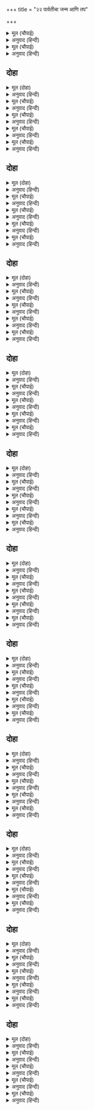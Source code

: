 +++
title = "२२ पार्वतीचा जन्म आणि तप"

+++


<details><summary>मूल (चौपाई)</summary>

सतीं मरत हरि सन बरु मागा।  
जनम जनम सिव पद अनुरागा॥  
तेहि कारन हिमगिरि गृह जाई।  
जनमीं पारबती तनु पाई॥
</details>

<details><summary>अनुवाद (हिन्दी)</summary>

सतीने मरतेवेळी भगवान श्रीहरींजवळ वर मागितला की, ‘जन्मोजन्मी माझे शिवांच्या चरणी प्रेम राहो.’ म्हणून ती हिमालयाच्या घरी पार्वतीच्या रूपाने जन्मास आली.॥ ३॥
</details>

<details><summary>मूल (चौपाई)</summary>

जब तें उमा सैल गृह जाईं।  
सकल सिद्धि संपति तहँ छाईं॥  
जहँ तहँ मुनिन्ह सुआश्रम कीन्हे।  
उचित बास हिम भूधर दीन्हे॥
</details>

<details><summary>अनुवाद (हिन्दी)</summary>

सती जेव्हा हिमालयाच्या घरी उमेच्या रूपाने जन्माला आली, तेव्हा तो प्रदेश सर्व सिद्धींनी व संपत्तीने भरून गेला. मुनींनी जिकडे तिकडे सुंदर आश्रम बनविले आणि हिमालयाने त्यांना योग्य अशी स्थाने दिली.॥ ४॥
</details>

## दोहा


<details><summary>मूल (दोहा)</summary>

सदा सुमन फल सहित सब द्रुम नव नाना जाति।  
प्रगटीं सुंदर सैल पर मनि आकर बहु भाँति॥ ६५॥
</details>

<details><summary>अनुवाद (हिन्दी)</summary>

त्या सुंदर पर्वतावर अनेक प्रकारचे नवनवीन वृक्ष नित्य फुलू-फळू लागले आणि तेथे अनेक तऱ्हेच्या रत्नांच्या खाणी प्रगट झाल्या.॥ ६५॥
</details>

<details><summary>मूल (चौपाई)</summary>

सरिता सब पुनीत जलु बहहीं।  
खग मृग मधुप सुखी सब रहहीं॥  
सहज बयरु सब जीवन्ह त्यागा।  
गिरि पर सकल करहिं अनुरागा॥
</details>

<details><summary>अनुवाद (हिन्दी)</summary>

सर्व नद्यांमधून पवित्र जल वाहू लागले आणि पक्षी, पशू, भ्रमर सर्व सुखाने राहू लागले. सर्व जीवांनी आपले स्वाभाविक वैर सोडून दिले आणि हिमालयात सर्वजण परस्परांवर प्रेम करू लागले.॥ १॥
</details>

<details><summary>मूल (चौपाई)</summary>

सोह सैल गिरिजा गृह आएँ।  
जिमि जनु रामभगति के पाएँ॥  
नित नूतन मंगल गृह तासू।  
ब्रह्मादिक गावहिं जसु जासू॥
</details>

<details><summary>अनुवाद (हिन्दी)</summary>

पार्वती घरी आल्यामुळे हिमालय असा शोभिवंत झाला की, रामभक्ती लाभताच जसा भक्त सुशोभित होतो. त्या पर्वतराजाच्या घरी नित्य नवनवीन मंगलोत्सव साजरे होऊ लागले. ब्रह्मादिक देवसुद्धा त्यांची कीर्ती गाऊ लागले.॥ २॥
</details>

<details><summary>मूल (चौपाई)</summary>

नारद समाचार सब पाए।  
कौतुकहीं गिरि गेह सिधाए॥  
सैलराज बड़ आदर कीन्हा।  
पद पखारि बर आसनु दीन्हा॥
</details>

<details><summary>अनुवाद (हिन्दी)</summary>

जेव्हा नारदांना हे वर्तमान समजले, तेव्हा कौतुकाने ते हिमालयाच्या घरी आले. पर्वतराजाने त्यांचा मोठा आदर-सत्कार केला. त्यांचे पाद-प्रक्षालन करून त्यांना बसायला उत्तम आसन दिले.॥३॥
</details>

<details><summary>मूल (चौपाई)</summary>

नारि सहित मुनि पद सिरु नावा।  
चरन सलिल सबु भवनु सिंचावा॥  
निज सौभाग्य बहुत गिरि बरना।  
सुता बोलि मेली मुनि चरना॥
</details>

<details><summary>अनुवाद (हिन्दी)</summary>

नंतर आपल्या पत्नीसह त्याने मुनींच्या चरणी मस्तक ठेवले आणि त्यांचे चरणोदक घरभर शिंपडले. आपल्या भाग्याची त्याने वाखाणणी केली आणि मुलीला बोलावून मुनींच्या चरणी घातले.॥ ४॥
</details>

## दोहा


<details><summary>मूल (दोहा)</summary>

त्रिकालग्य सर्बग्य तुम्ह गति सर्बत्र तुम्हारि।  
कहहु सुता के दोष गुन मुनिबर हृदयँ बिचारि॥ ६६॥
</details>

<details><summary>अनुवाद (हिन्दी)</summary>

(तो म्हणाला) ‘हे मुनीश्वर, तुम्ही त्रिकालज्ञ आणि सर्वज्ञ आहात. आपला सर्वत्र संचार असतो. म्हणून आपण विचार करून मुलीचे गुण-दोष सांगा.’॥ ६६॥
</details>

<details><summary>मूल (चौपाई)</summary>

कह मुनि बिहसि गूढ़ मृदु बानी।  
सुता तुम्हारि सकल गुन खानी॥  
सुंदर सहज सुसील सयानी।  
नाम उमा अंबिका भवानी॥
</details>

<details><summary>अनुवाद (हिन्दी)</summary>

नारदमुनींनी हसून रहस्यपूर्ण कोमल वाणीने म्हटले की, तुमची कन्या सर्व गुणांची खाण आहे. ही स्वभावानेही सुंदर, सुशील आणि समजुतदार आहे. उमा, अंबिका आणि भवानी अशी हिची नावे आहेत.॥ १॥
</details>

<details><summary>मूल (चौपाई)</summary>

सब लच्छन संपन्न कुमारी।  
होइहि संतत पियहि पिआरी॥  
सदा अचल एहि कर अहिवाता।  
एहि तें जसु पैहहिं पितु माता॥
</details>

<details><summary>अनुवाद (हिन्दी)</summary>

ही कन्या सर्व सुलक्षणांनी संपन्न आहे. ही आपल्या पतीला सदा प्रिय असेल. हिचे सौभाग्य सदा अढळ राहील आणि हिच्यामुळे हिच्या माता-पित्यांना कीर्ती लाभेल.॥ २॥
</details>

<details><summary>मूल (चौपाई)</summary>

होइहि पूज्य सकल जग माहीं।  
एहि सेवत कछु दुर्लभ नाहीं॥  
एहि कर नामु सुमिरि संसारा।  
त्रिय चढ़िहहिं पतिब्रत असिधारा॥
</details>

<details><summary>अनुवाद (हिन्दी)</summary>

ही संपूर्ण जगामध्ये पूज्य होईल आणि हिची सेवा केल्याने दुर्लभ असे काहीही असणार नाही. जगातील स्त्रिया हिचे नाम-स्मरण करीत पातिव्रत्याचे असिधाराव्रत सहजपणे पार पाडू शकतील.॥ ३॥
</details>

<details><summary>मूल (चौपाई)</summary>

सैल सुलच्छन सुता तुम्हारी।  
सुनहु जे अब अवगुन दुइ चारी॥  
अगुन अमान मातु पितु हीना।  
उदासीन सब संसय छीना॥
</details>

<details><summary>अनुवाद (हिन्दी)</summary>

पर्वतराज, तुमची कन्या सुलक्षणी आहे. आता हिचे दोन-चार अवगुण आहेत, तेही ऐकून ठेवा. गुणहीन, मानहीन, माता-पिताविहीन, उदासीन,॥ ४॥
</details>

## दोहा


<details><summary>मूल (दोहा)</summary>

जोगी जटिल अकाम मन नगन अमंगल बेष।  
अस स्वामी एहि कहँ मिलिहि परी हस्त असि रेख॥ ६७॥
</details>

<details><summary>अनुवाद (हिन्दी)</summary>

संशयरहित, योगी, जटाधारी, निष्कामहृदय, नग्न व अमंगल वेषधारी असा पती हिला मिळेल. हिच्या हातावरील रेषा अशाच आहेत.॥ ६७॥
</details>

<details><summary>मूल (चौपाई)</summary>

सुनि मुनि गिरा सत्य जियँ जानी।  
दुख दंपतिहि उमा हरषानी॥  
नारदहूँ यह भेदु न जाना।  
दसा एक समुझब बिलगाना॥
</details>

<details><summary>अनुवाद (हिन्दी)</summary>

नारद मुनींची वाणी ऐकून आणि ती खरी वाटून पति-पत्नी (हिमवान आणि मैना) या दोघांना वाईट वाटले. परंतु पार्वतीआनंदित झाली. नारदांनाही त्याचे रहस्य उमजले नाही. कारण, सर्वांची बाह्य दशा एकसारखी असली, तरी आंतरिक भाव भिन्न होते.॥ १॥
</details>

<details><summary>मूल (चौपाई)</summary>

सकल सखीं गिरिजा गिरि मैना।  
पुलक सरीर भरे जल नैना॥  
होइ न मृषा देवरिषि भाषा।  
उमा सो बचनु हृदयँ धरि राखा॥
</details>

<details><summary>अनुवाद (हिन्दी)</summary>

सर्व सख्या, पार्वती, पर्वतराज हिमवान आणि मैना या सर्वांचे अंग पुलकित झाले आणि सर्वांचे नेत्र सजल झाले. देवर्षीचे वचन असत्य होणार नाही, (हा विचार करून) पार्वतीने ते वचन आपल्या मनात कोरून ठेवले.॥ २॥
</details>

<details><summary>मूल (चौपाई)</summary>

उपजेउ सिव पद कमल सनेहू।  
मिलन कठिन मन भा संदेहू॥  
जानि कुअवसरु प्रीति दुराई।  
सखी उछँग बैठी पुनि जाई॥
</details>

<details><summary>अनुवाद (हिन्दी)</summary>

तिला शंकरांच्या चरणी प्रेम उपजले, परंतु मनात संशय वाटत होता की, ते भेटणे कठीण आहे. वेळ-काळ पाहून उमेने आपले प्रेम लपवून ठेवले आणि ती सखीच्या मांडीवर जाऊन बसली.॥ ३॥
</details>

<details><summary>मूल (चौपाई)</summary>

झूठि न होइ देवरिषि बानी।  
सोचहिं दंपति सखीं सयानी॥  
उर धरि धीर कहइ गिरिराऊ।  
कहहु नाथ का करिअ उपाऊ॥
</details>

<details><summary>अनुवाद (हिन्दी)</summary>

देवर्षींची वाणी खोटी ठरणार नाही या विचाराने हिमवान, मैना आणि सर्व चतुर सख्यांना काळजी पडली. मग धीर धरून पर्वतराजाने म्हटले की, ‘हे नाथ, यावर उपाय काय करावा, ते सांगा.’॥ ४॥
</details>

## दोहा


<details><summary>मूल (दोहा)</summary>

कह मुनीस हिमवंत सुनु जो बिधि लिखा लिलार।  
देव दनुज नर नाग मुनि कोउ न मेटनिहार॥ ६८॥
</details>

<details><summary>अनुवाद (हिन्दी)</summary>

मुनीश्वर नारद म्हणाले, ‘हे हिमवाना! ऐक. ब्रह्मदेवाने ललाटावर जे लिहिले आहे, ते देव, दानव, मनुष्य, नाग किंवा मुनी कोणीही पुसून टाकू शकत नाही.॥ ६८॥
</details>

<details><summary>मूल (चौपाई)</summary>

तदपि एक मैं कहउँ उपाई।  
होइ करै जौं दैउ सहाई॥  
जस बरु मैं बरनेउँ तुम्ह पाहीं।  
मिलिहि उमहि तस संसय नाहीं॥
</details>

<details><summary>अनुवाद (हिन्दी)</summary>

तरीही मी एक उपाय सांगतो. दैवाची साथ मिळाली तर यश येईल. तुझ्यासमोर मी जसे वर्णन केले आहे, तसाच वर उमेला नक्की मिळेल.॥ १॥
</details>

<details><summary>मूल (चौपाई)</summary>

जे जे बर के दोष बखाने।  
ते सब सिव पहिं मैं अनुमाने॥  
जौं बिबाहु संकर सन होई।  
दोषउ गुन सम कह सबु कोई॥
</details>

<details><summary>अनुवाद (हिन्दी)</summary>

मी जे वराचे दोष सांगितले, ते सर्व माझ्या अंदाजाप्रमाणे श्रीशिवांमध्ये आहेत. जर शिवांच्याबरोबर लग्न झाले, तर लोक दोषांनाच गुणांप्रमाणे मानतील.॥ २॥
</details>

<details><summary>मूल (चौपाई)</summary>

जौं अहि सेज सयन हरि करहीं।  
बुध कछु तिन्ह कर दोषु न धरहीं॥  
भानु कृसानु सर्ब रस खाहीं।  
तिन्ह कहँ मंद कहत कोउ नाहीं॥
</details>

<details><summary>अनुवाद (हिन्दी)</summary>

ज्याप्रमाणे भगवान विष्णू हे शेषनागाच्या शय्येवर शयन करतात, तरीही पंडित त्यांना काही दोष देत नाहीत. सूर्य व अग्निदेव बऱ्या-वाईट सर्व रसांचे सेवन करतात, म्हणून त्यांना कोणी वाईट म्हणत नाही.॥ ३॥
</details>

<details><summary>मूल (चौपाई)</summary>

सुभ अरु असुभ सलिल सब बहई।  
सुरसरि कोउ अपुनीत न कहई॥  
समरथ कहुँ नहिं दोषु गोसाईं।  
रबि पावक सुरसरि की नाईं॥
</details>

<details><summary>अनुवाद (हिन्दी)</summary>

गंगेमध्ये शुद्ध व अशुद्ध, सर्व पाणी वाहते, परंतु गंगेला कोणी अपवित्र म्हणत नाही. सूर्य, अग्नी आणि गंगा यांच्याप्रमाणे समर्थाला कोणताही दोष लागत नाही.॥ ४॥
</details>

## दोहा


<details><summary>मूल (दोहा)</summary>

जौं अस हिसिषा करहिं नर जड़ बिबेक अभिमान।  
परहिं कलप भरि नरक महुँ जीव कि ईस समान॥ ६९॥
</details>

<details><summary>अनुवाद (हिन्दी)</summary>

जेव्हा मूर्ख माणसे ज्ञानाच्या घमेंडीमुळे अशा प्रकारचे वर्तन करतात, तेव्हा ती कल्पांतापर्यंत नरकात पडतात. जीव हा ईश्वरासारखा (सर्वथा स्वतंत्र) होऊ शकेल काय?॥ ६९॥
</details>

<details><summary>मूल (चौपाई)</summary>

सुरसरि जल कृत बारुनि जाना।  
कबहुँ न संत करहिं तेहि पाना॥  
सुरसरि मिलें सो पावन जैसें।  
ईस अनीसहि अंतरु तैसें॥
</details>

<details><summary>अनुवाद (हिन्दी)</summary>

गंगेच्या पाण्यापासून बनविलेली मदिरा असते, तरी संतजन काही ती पीत नाहीत. पण तीच(मदिरा) गंगेच्या प्रवाहात मिसळल्यावर पवित्र बनते. ईश्वर व जीव यांच्यामध्ये असाच फरक आहे.॥ १॥
</details>

<details><summary>मूल (चौपाई)</summary>

संभु सहज समरथ भगवाना।  
एहि बिबाहँ सब बिधि कल्याना॥  
दुराराध्य पै अहहिं महेसू।  
आसुतोष पुनि किएँ कलेसू॥
</details>

<details><summary>अनुवाद (हिन्दी)</summary>

शिव हे स्वभावतःच समर्थ आहेत, कारण ते भगवान आहेत. म्हणून या विवाहामध्ये सर्व प्रकारे कल्याण आहे. महादेवांची आराधना करणे मोठे कठीण आहे, तरीही तपाचे क्लेश सहन केल्यावर ते लगेच संतुष्ट होतात.॥ २॥
</details>

<details><summary>मूल (चौपाई)</summary>

जौं तपु करै कुमारि तुम्हारी।  
भाविउ मेटि सकहिं त्रिपुरारी॥  
जद्यपि बर अनेक जग माहीं।  
एहि कहँ सिव तजि दूसर नाहीं॥
</details>

<details><summary>अनुवाद (हिन्दी)</summary>

जर तुमच्या कन्येने तप केले, तर महादेव अनिष्ट प्रारब्ध नष्ट करू शकतील. जगात जरी अनेक वर असले, तरी हिच्यासाठी शिवांखेरीज दुसरा वर नाही.॥ ३॥
</details>

<details><summary>मूल (चौपाई)</summary>

बर दायक प्रनतारति भंजन।  
कृपासिंधु सेवक मन रंजन॥  
इच्छित फल बिनु सिव अवराधें।  
लहिअ न कोटि जोग जप साधें॥
</details>

<details><summary>अनुवाद (हिन्दी)</summary>

शिव हे वरदान देणारे, शरणागतांची दुःखे नाहीशी करणारे, कृपासागर आणि सेवकांचे मन प्रसन्न करणारे आहेत. शिवांची आराधना केल्याविना कोटॺवधी योग आणि जप करूनही इच्छित फल मिळत नाही’॥ ४॥
</details>

## दोहा


<details><summary>मूल (दोहा)</summary>

अस कहि नारद सुमिरि हरि गिरिजहि दीन्हि असीस।  
होइहि यह कल्यान अब संसय तजहु गिरीस॥ ७०॥
</details>

<details><summary>अनुवाद (हिन्दी)</summary>

असे म्हणून भगवंतांचे स्मरण करीत नारदांनी पार्वतीला आशीर्वाद दिला. (आणि ते म्हणाले,) ‘हे पर्वतराज, तुम्ही मनातला संशय काढून टाका. आता हे कल्याणच होईल.’॥ ७०॥
</details>

<details><summary>मूल (चौपाई)</summary>

कहि अस ब्रह्मभवन मुनि गयऊ।  
आगिल चरित सुनहु जस भयऊ॥  
पतिहि एकांत पाइ कह मैना।  
नाथ न मैं समुझे मुनि बैना॥
</details>

<details><summary>अनुवाद (हिन्दी)</summary>

असे म्हणून नारदमुनी ब्रह्मलोकी निघून गेले. आता पुढे जे झाले, ते ऐका. एकांत मिळाल्यावर मैनाने पतीला म्हटले, हे नाथा, मुनींच्या वचनांचा अर्थ मला कळला नाही.॥ १॥
</details>

<details><summary>मूल (चौपाई)</summary>

जौं घरु बरु कुलु होइ अनूपा।  
करिअ बिबाहु सुता अनुरूपा॥  
न त कन्या बरु रहउ कुआरी।  
कंत उमा मम प्रानपिआरी॥
</details>

<details><summary>अनुवाद (हिन्दी)</summary>

जर आपल्या मुलीसाठी अनुकूल घर, वर व कुळ उत्तम असेल तर विवाह करा. नाहीतर मुलगी कुमारी राहिली तरी चालेल. (अयोग्य वराशी तिचा विवाह करण्याची माझी इच्छा नाही), कारण हे स्वामी! पार्वती मला प्राणासारखी आवडती आहे.॥ २॥
</details>

<details><summary>मूल (चौपाई)</summary>

जौं न मिलिहि बरु गिरिजहि जोगू।  
गिरि जड़ सहज कहिहि सबु लोगू॥  
सोइ बिचारि पति करेहु बिबाहू।  
जेहिं न बहोरि होइ उर दाहू॥
</details>

<details><summary>अनुवाद (हिन्दी)</summary>

जर पार्वतीला योग्य वर मिळाला नाही तर सर्व लोक म्हणतील की, पर्वत स्वभावतः जड (मूर्ख) असतात. हे स्वामी! या गोष्टीचा पूर्ण विचार करून विवाह करा. नंतर मनात पश्चात्ताप व्हायला नको.॥ ३॥
</details>

<details><summary>मूल (चौपाई)</summary>

अस कहि परी चरन धरि सीसा।  
बोले सहित सनेह गिरीसा॥  
बरु पावक प्रगटै ससि माहीं।  
नारद बचनु अन्यथा नाहीं॥
</details>

<details><summary>अनुवाद (हिन्दी)</summary>

असे म्हणत मैनाने पतीच्या चरणी लोळण घेतली. तेव्हा हिमवानाने प्रेमाने म्हटले, ‘चंद्रामधून एखादे वेळी अग्नी प्रकट होईल, पण नारदांचे वचन खोटे ठरणार नाही.॥ ४॥
</details>

## दोहा


<details><summary>मूल (दोहा)</summary>

प्रिया सोचु परिहरहु सबु सुमिरहु श्रीभगवान।  
पारबतिहि निरमयउ जेहिं सोइ करिहि कल्यान॥ ७१॥
</details>

<details><summary>अनुवाद (हिन्दी)</summary>

हे प्रिये, सर्व काळजी सोडून भगवंतांचे स्मरण कर. ज्यांनी पार्वतीला निर्मिले आहे, तेच तिचे कल्याण करतील.॥ ७१॥
</details>

<details><summary>मूल (चौपाई)</summary>

अब जौं तुम्हहि सुता पर नेहू।  
तौ अस जाइ सिखावनु देहू॥  
करै सो तपु जेहिं मिलहिं महेसू।  
आन उपायँ न मिटिहि कलेसू॥
</details>

<details><summary>अनुवाद (हिन्दी)</summary>

तुझे कन्येवर प्रेम आहे, तेव्हा जाऊन तिला उपदेश कर की, शिव मिळतील, असे तप कर. दुसऱ्या कोणत्याही उपायाने हे क्लेश दूर होणार नाहीत.॥ १॥
</details>

<details><summary>मूल (चौपाई)</summary>

नारद बचन सगर्भ सहेतू।  
सुंदर सब गुन निधि बृषकेतू॥  
अस बिचारि तुम्ह तजहु असंका।  
सबहि भाँति संकरु अकलंका॥
</details>

<details><summary>अनुवाद (हिन्दी)</summary>

नारदांचे बोलणे रहस्यपूर्ण आणि सकारण आहे. भगवान शिव हे सर्व गुणांचे भांडार आहेत. असा विचार करून तू (मिथ्या) संशय टाकून दे. शिव हे सर्वप्रकारे निष्कलंक आहेत.’॥ २॥
</details>

<details><summary>मूल (चौपाई)</summary>

सुनि पति बचन हरषि मन माहीं।  
गई तुरत उठि गिरिजा पाहीं॥  
उमहि बिलोकि नयन भरे बारी।  
सहित सनेह गोद बैठारी॥
</details>

<details><summary>अनुवाद (हिन्दी)</summary>

पतीचे बोलणे ऐकून मैना प्रसन्न झाली आणि उठून लगेच पार्वतीजवळ गेली. पार्वतीला पाहून तिच्या डोळ्यांतून अश्रू वाहू लागले. तिने तिला आपल्या मांडीवर प्रेमाने बसविले.॥ ३॥
</details>

<details><summary>मूल (चौपाई)</summary>

बारहिं बार लेति उर लाई।  
गदगद कंठ न कछु कहि जाई॥  
जगत मातु सर्बग्य भवानी।  
मातु सुखद बोलीं मृदु बानी॥
</details>

<details><summary>अनुवाद (हिन्दी)</summary>

मग वारंवार ती पार्वतीला हृदयाशी कवटाळू लागली. प्रेमामुळे मैनेचा गळा भरून आला, त्यामुळे तिला काही बोलता येत नव्हते. जगज्जननी भवानी ही तर सर्वज्ञ होती. (आईच्या मनाची स्थिती ओळखून) ती आईला सुख देणाऱ्या कोमल वाणीने म्हणाली,॥ ४॥
</details>

## दोहा


<details><summary>मूल (दोहा)</summary>

सुनहि मातु मैं दीख अस सपन सुनावउँ तोहि।  
सुंदर गौर सुबिप्रबर अस उपदेसेउ मोहि॥ ७२॥
</details>

<details><summary>अनुवाद (हिन्दी)</summary>

आई, ऐक. मी तुला सांगते की, मी एक स्वप्न पाहिले. मला एका सुंदर गौरवर्ण श्रेष्ठ ब्राह्मणाने असा उपदेश दिला आहे,॥ ७२॥
</details>

<details><summary>मूल (चौपाई)</summary>

करहि जाइ तपु सैलकुमारी।  
नारद कहा सो सत्य बिचारी॥  
मातु पितहि पुनि यह मत भावा।  
तपु सुखप्रद दुख दोष नसावा॥
</details>

<details><summary>अनुवाद (हिन्दी)</summary>

‘हे पार्वती, नारदांनी जे सांगितले आहे, ते खरे मानून तू जाऊन तप कर. शिवाय ही गोष्ट तुझ्या माता-पित्यालाही आवडली आहे. तप हे सुख देणारे आणि दुःख-दोषांचा नाश करणारे आहे.॥ १॥
</details>

<details><summary>मूल (चौपाई)</summary>

तपबल रचइ प्रपंचु बिधाता।  
तपबल बिष्नु सकल जग त्राता॥  
तपबल संभु करहिं संघारा।  
तपबल सेषु धरइ महिभारा॥
</details>

<details><summary>अनुवाद (हिन्दी)</summary>

तपाच्या बळानेच ब्रह्मदेव सृष्टीची रचना करतात. तपाच्या बळावरच विष्णू सर्व जगाचे पालन करतात, तपाच्या बळानेच शंभू (रुद्ररूपाने जगाचा) संहार करतात आणि तपानेच शेष पृथ्वीचा भार धारण करतो.॥ २॥
</details>

<details><summary>मूल (चौपाई)</summary>

तप अधार सब सृष्टि भवानी।  
करहि जाइ तपु अस जियँ जानी॥  
सुनत बचन बिसमित महतारी।  
सपन सुनायउ गिरिहि हँकारी॥
</details>

<details><summary>अनुवाद (हिन्दी)</summary>

हे भवानी, संपूर्ण सृष्टी ही तपाच्या आधारे उभी आहे, हे मनात ओळखून तू जाऊन तप कर.’ ही गोष्ट ऐकून माता मैनेला आश्चर्य वाटले आणि तिने हिमवानास बोलावून ते स्वप्न सांगितले.॥ ३॥
</details>

<details><summary>मूल (चौपाई)</summary>

मातु पितहि बहुबिधि समुझाई।  
चलीं उमा तप हित हरषाई॥  
प्रिय परिवार पिता अरु माता।  
भए बिकल मुख आव न बाता॥
</details>

<details><summary>अनुवाद (हिन्दी)</summary>

माता-पित्यांना पुष्कळ प्रकारे समजावून मोठॺा आनंदाने पार्वती तप करण्यास निघाली. प्रिय कुटुंबीय, पिता आणि माता सर्व व्याकूळ झाले. कोणाच्याही तोंडून शब्द फुटेना.॥ ४॥
</details>

## दोहा


<details><summary>मूल (दोहा)</summary>

बेदसिरा मुनि आइ तब सबहि कहा समुझाइ।  
पारबती महिमा सुनत रहे प्रबोधहि पाइ॥ ७३॥
</details>

<details><summary>अनुवाद (हिन्दी)</summary>

त्यावेळी वेदशिरा मुनींनी येऊन सर्वांना समजावले. पार्वतीचा महिमा ऐकल्यावर सर्वांना समाधान वाटले.॥७३॥
</details>

<details><summary>मूल (चौपाई)</summary>

उर धरि उमा प्रानपति चरना।  
जाइ बिपिन लागीं तपु करना॥  
अति सुकुमार न तनु तप जोगू।  
पति पद सुमिरि तजेउ सबु भोगू॥
</details>

<details><summary>अनुवाद (हिन्दी)</summary>

पार्वती प्राणप्रिय पतीचे चरण हृदयामध्ये धारण करून वनामध्ये जाऊन तप करू लागली. पार्वतीचे अत्यंत सुकुमार शरीर तपासाठी योग्य नव्हते, तरीही पतीच्या चरणांचे स्मरण करीत, तिने सर्व भोग सोडून दिले.॥ १॥
</details>

<details><summary>मूल (चौपाई)</summary>

नित नव चरन उपजा अनुरागा।  
बिसरी देह तपहिं मनु लागा॥  
संबत सहस मूल फल खाए।  
सागु खाइ सत बरष गवाँए॥
</details>

<details><summary>अनुवाद (हिन्दी)</summary>

(तिच्या मनात) पतीच्या चरणी नित्य नवे प्रेम उपजू लागले आणि तपामध्ये तिचे मन असे गुंतले की, ती देहभान विसरून गेली. एक हजार वर्षे तिने कंदमुळे व फळे खाल्ली आणि नंतर शंभर वर्षे तिने भाजीपाला खाऊन घालविली.॥ २॥
</details>

<details><summary>मूल (चौपाई)</summary>

कछु दिन भोजनु बारि बतासा।  
किए कठिन कछु दिन उपबासा॥  
बेल पाती महि परइ सुखाई।  
तीनि सहस संबत सोइ खाई॥
</details>

<details><summary>अनुवाद (हिन्दी)</summary>

काही दिवस तिने जल आणि वायूचे सेवन केले. नंतर काही दिवस कठोर उपवास केला. बेलाची पाने सुकून जी जमिनीवर पडत, ती तिने तीन हजार वर्षे भक्षण केली.॥ ३॥
</details>

<details><summary>मूल (चौपाई)</summary>

पुनि परिहरे सुखानेउ परना।  
उमहि नामु तब भयउ अपरना॥  
देखि उमहि तप खीन सरीरा।  
ब्रह्मगिरा भै गगन गभीरा॥
</details>

<details><summary>अनुवाद (हिन्दी)</summary>

नंतर सुकलेली पानेसुद्धा खाणे तिने सोडून दिली. त्यामुळे पार्वतीचे नाव ‘अपर्णा’ पडले. तपामुळे उमेचे शरीर क्षीण झाल्याचे पाहून आकाशातून गंभीर ब्रह्मवाणी (आकाशवाणी) झाली.॥ ४॥
</details>

## दोहा


<details><summary>मूल (दोहा)</summary>

भयउ मनोरथ सुफल तव सुनु गिरिराजकुमारि।  
परिहरु दुसह कलेस सब अब मिलिहहिं त्रिपुरारि॥ ७४॥
</details>

<details><summary>अनुवाद (हिन्दी)</summary>

‘हे पर्वतराज-कुमारी, ऐक. तुझे मनोरथ पूर्ण झाले. आता तू सर्व कठीण तपाचे क्लेश सोडून दे. आता तुला शिव भेटतील.॥ ७४॥
</details>

<details><summary>मूल (चौपाई)</summary>

अस तपु काहुँ न कीन्ह भवानी।  
भए अनेक धीर मुनि ग्यानी॥  
अब उर धरहु ब्रह्म बर बानी।  
सत्य सदा संतत सुचि जानी॥
</details>

<details><summary>अनुवाद (हिन्दी)</summary>

हे भवानी, धैर्यवान मुनी आणि ज्ञानी पुष्कळ होऊन गेले, परंतु असे (कठोर) तप कुणी ही केले नाही. आता तू या श्रेष्ठ ब्रह्मदेवाची वाणी सदा सत्य व निरंतर पवित्र मानून आपल्या मनात बाळग.॥ १॥
</details>

<details><summary>मूल (चौपाई)</summary>

आवै पिता बोलावन जबहीं।  
हठ परिहरि घर जाएहु तबहीं॥  
मिलहिं तुम्हहि जब सप्त रिषीसा।  
जानेहु तब प्रमान बागीसा॥
</details>

<details><summary>अनुवाद (हिन्दी)</summary>

जेव्हा तुझे वडील तुला बोलवायला येतील, तेव्हा हट्ट सोडून घरी जा. जेव्हा तुला सप्तर्षी भेटतील. तेव्हा ही वाणी खरी समज’॥ २॥
</details>

<details><summary>मूल (चौपाई)</summary>

सुनत गिरा बिधि गगन बखानी।  
पुलक गात गिरिजा हरषानी॥  
उमा चरित सुंदर मैं गावा।  
सुनहु संभु कर चरित सुहावा॥
</details>

<details><summary>अनुवाद (हिन्दी)</summary>

आकाशातून सांगितली गेलेली ही ब्रह्मदेवांची वाणी ऐकून पार्वती प्रसन्न झाली आणि हर्षामुळे तिचे शरीर रोमांचित झाले. (याज्ञवल्क्य मुनी भरद्वाज मुनींना म्हणाले की,) मी पार्वतीचे सुंदर चरित्र ऐकविले. आता श्रीशिवांचे सुंदर चरित्र ऐका.॥ ३॥
</details>

<details><summary>मूल (चौपाई)</summary>

जब तें सतीं जाइ तनु त्यागा।  
तब तें सिव मन भयउ बिरागा॥  
जपहिं सदा रघुनायक नामा।  
जहँ तहँ सुनहिं राम गुन ग्रामा॥
</details>

<details><summary>अनुवाद (हिन्दी)</summary>

जेव्हा सतीने (दक्षाच्या यज्ञात) जाऊन शरीर-त्याग केला, तेव्हापासून श्रीशिवांच्या मनात वैराग्य उत्पन्न झाले होते. ते नेहमी श्रीरामांचे नाम जपू लागले आणि जिकडे-तिकडे जाऊन श्रीरामांच्या गुणांच्या कथा श्रवण करू लागले.॥ ४॥
</details>

## दोहा


<details><summary>मूल (दोहा)</summary>

चिदानंद सुखधाम सिव बिगत मोह मद काम।  
बिचरहिं महि धरि हृदयँ हरि सकल लोक अभिराम॥ ७५॥
</details>

<details><summary>अनुवाद (हिन्दी)</summary>

चिदानंद, सुख-धाम, मोह-मद-कामरहित भगवान शंकर सर्व लोकांना आनंद देणाऱ्या भगवान श्रीरामांना हृदयामध्ये धारण करून (ध्यानमग्न अवस्थेत) पृथ्वीवर संचार करू लागले.॥ ७५॥
</details>

<details><summary>मूल (चौपाई)</summary>

कतहुँ मुनिन्ह उपदेसहिं ग्याना।  
कतहुँ राम गुन करहिं बखाना॥  
जदपि अकाम तदपि भगवाना।  
भगत बिरह दुख दुखित सुजाना॥
</details>

<details><summary>अनुवाद (हिन्दी)</summary>

कुठे ते मुनींना ज्ञानाचा उपदेश करीत, तर कुठे श्रीरामांच्या गुणांचे वर्णन करीत होते. जरी ज्ञानी शिव हे निष्काम आहेत, तरीही ते आपल्या भक्ताला (सतीला) झालेल्या वियोगाच्या दुःखामुळे दुःखी होते.॥ १॥
</details>

<details><summary>मूल (चौपाई)</summary>

एहि बिधि गयउ कालु बहु बीती।  
नित नै होइ राम पद प्रीती॥  
नेमु प्रेमु संकर कर देखा।  
अबिचल हृदयँ भगति कै रेखा॥
</details>

<details><summary>अनुवाद (हिन्दी)</summary>

अशा रीतीने बराच काळ लोटला. श्रीरामचरणांवरील प्रेम दिवसेंदिवस वाढत होते. श्रीशंकरांचे कठोर नियम, अनन्य प्रेम व अंतःकरणातील अढळ भक्ती जेव्हा श्रीरामांनी पाहिली,॥ २॥
</details>

<details><summary>मूल (चौपाई)</summary>

प्रगटे रामु कृतग्य कृपाला।  
रूप सील निधि तेज बिसाला॥  
बहु प्रकार संकरहि सराहा।  
तुम्ह बिनु अस ब्रतु को निरबाहा॥
</details>

<details><summary>अनुवाद (हिन्दी)</summary>

तेव्हा कृतज्ञ, कृपाळू, रूप-शीलाचे भांडार, अत्यंत तेजःपुंज भगवान श्रीराम प्रकट झाले. त्यांनी पुष्कळ प्रकारे श्रीशिवांची वाखाणणी केली आणि म्हटले, ‘तुमच्याशिवाय असे (कठीण) व्रत कोण करू शकणार?’॥ ३॥
</details>

<details><summary>मूल (चौपाई)</summary>

बहुबिधि राम सिवहि समुझावा।  
पारबती कर जन्मु सुनावा॥  
अति पुनीत गिरिजा कै करनी।  
बिस्तर सहित कृपानिधि बरनी॥
</details>

<details><summary>अनुवाद (हिन्दी)</summary>

श्रीरामांनी अनेक प्रकारे शिवांचे सांत्वन केले आणि पार्वतीच्या जन्माची वार्ता सांगितली. कृपानिधान श्रीरामांनी पार्वतीच्या अत्यंत पवित्र कृतीचे विस्ताराने वर्णन केले.॥ ४॥
</details>
